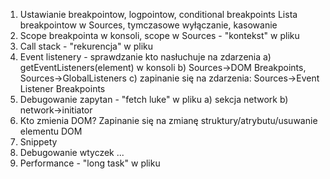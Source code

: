 1. Ustawianie breakpointow, logpointow, conditional breakpoints
  Lista breakpointow w Sources, tymczasowe wyłączanie, kasowanie
2. Scope breakpointa w konsoli, scope w Sources - "kontekst" w pliku
3. Call stack - "rekurencja" w pliku
4. Event listenery - sprawdzanie kto nasłuchuje na zdarzenia
a) getEventListeners(element) w konsoli
b) Sources->DOM Breakpoints, Sources->GlobalListeners
c) zapinanie się na zdarzenia: Sources->Event Listener Breakpoints
5. Debugowanie zapytan  - "fetch luke" w pliku
a) sekcja network
b) network->initiator
6. Kto zmienia DOM? Zapinanie się na zmianę struktury/atrybutu/usuwanie elementu DOM
7. Snippety
8. Debugowanie wtyczek
...
9. Performance - "long task" w pliku
